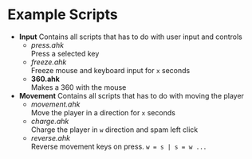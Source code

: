# Example Scripts

* **Input** Contains all scripts that has to do with user input and controls
    * *press.ahk*<br >
        Press a selected key
    * *freeze.ahk*<br >
        Freeze mouse and keyboard input for ``x`` seconds
    * **360.ahk**<br >
        Makes a 360 with the mouse
* **Movement** Contains all scripts that has to do with moving the player
    * *movement.ahk*<br >
        Move the player in a direction for ``x`` seconds
    * *charge.ahk*<br >
        Charge the player in ``w`` direction and spam left click
    * *reverse.ahk*<br >
        Reverse movement keys on press. ``w = s | s = w ...``

